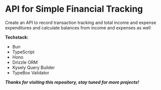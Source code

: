 # API for Simple Financial Tracking

Create an API to record transaction tracking and total income and expense expenditures and calculate balances from income and expenses as well

**Techstack:**
- Bun
- TypeScript
- Hono
- Drizzle ORM
- Kysely Query Builder
- TypeBox Validator

</b> 

***Thanks for visiting this repository, stay tuned for more projects!***